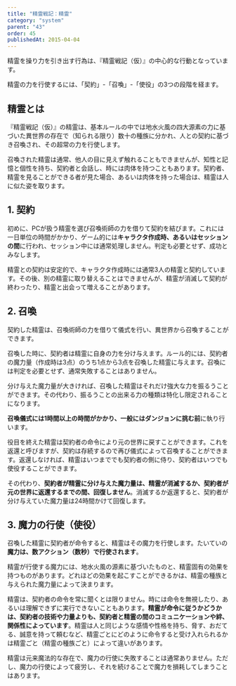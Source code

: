 ```yaml
---
title: "精霊戦記：精霊"
category: "system"
parent: "43"
order: 45
publishedAt: 2015-04-04
---
```


精霊を操り力を引き出す行為は、『精霊戦記（仮）』の中心的な行動となっています。

精霊の力を行使するには、「契約」-「召喚」-「使役」の3つの段階を経ます。

## 精霊とは

『精霊戦記（仮）』の精霊は、基本ルールの中では地水火風の四大源素の力に基づいた異世界の存在で（知られる限り）数十の種族に分かれ、人との契約に基づき召喚され、その超常の力を行使します。

召喚された精霊は通常、他人の目に見えず触れることもできませんが、知性と記憶と個性を持ち、契約者と会話し、時には肉体を持つこともあります。契約者、精霊を見ることができる者が見た場合、あるいは肉体を持った場合は、精霊は人に似た姿を取ります。

## 1. 契約

初めに、PCが扱う精霊を選び召喚術師の力を借りて契約を結びます。これには一日単位の時間がかかり、ゲーム的には**キャラクタ作成時、あるいはセッションの間**に行われ、セッション中には通常処理しません。判定も必要とせず、成功とみなします。

精霊との契約は安定的で、キャラクタ作成時には通常3人の精霊と契約しています。その後、別の精霊に取り替えることはできませんが、精霊が消滅して契約が終わったり、精霊と出会って増えることがあります。

## 2. 召喚

契約した精霊は、召喚術師の力を借りて儀式を行い、異世界から召喚することができます。

召喚した時に、契約者は精霊に自身の力を分け与えます。ルール的には、契約者の魔力量（作成時は3点）のうち1点から3点を召喚した精霊に与えます。召喚には判定を必要とせず、通常失敗することはありません。

分け与えた魔力量が大きければ、召喚した精霊はそれだけ強大な力を振るうことができます。その代わり、振るうことの出来る力の種類は特化し限定されることになります。

**召喚儀式には1時間以上の時間がかかり、一般にはダンジョンに挑む前**に執り行います。

役目を終えた精霊は契約者の命令により元の世界に戻すことができます。これを返還と呼びますが、契約は存続するので再び儀式によって召喚することができます。返還しなければ、精霊はいつまででも契約者の側に侍り、契約者はいつでも使役することができます。

その代わり、**契約者が精霊に分け与えた魔力量は、精霊が消滅するか、契約者が元の世界に返還するまでの間、回復しません**。消滅するか返還すると、契約者が分け与えていた魔力量は24時間かけて回復します。

## 3. 魔力の行使（使役）

召喚した精霊に契約者が命令すると、精霊はその魔力を行使します。たいていの**魔力は、数アクション（数秒）で行使されます**。

精霊が行使する魔力には、地水火風の源素に基づいたものと、精霊固有の効果を持つものがあります。どれほどの効果を起こすことができるかは、精霊の種族と与えられた魔力量によって決まります。

精霊は、契約者の命令を常に聞くとは限りません。時には命令を無視したり、あるいは理解できずに実行できないこともあります。**精霊が命令に従うかどうかは、契約者の技術や力量よりも、契約者と精霊の間のコミュニケーションや絆、関係性によっています**。精霊は人と同じような感情や性格を持ち、脅す、おだてる、誠意を持って頼むなど、精霊ごとにどのように命令すると受け入れられるかは精霊ごと（精霊の種族ごと）によって違いがあります。

精霊は元来魔法的な存在で、魔力の行使に失敗することは通常ありません。ただし、魔力の行使によって疲労し、それを続けることで魔力を損耗してしまうことはあります。
